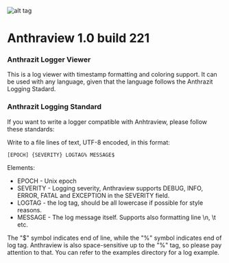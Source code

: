 ![alt tag](http://i.imgur.com/MjbzJ9C.png)

# Anthraview 1.0 build 221
### Anthrazit Logger Viewer

This is a log viewer with timestamp formatting and
coloring support. It can be used with any language, 
given that the language follows the Anthrazit Logging 
Stadard.

### Anthrazit Logging Standard

If you want to write a logger compatible with 
Anhtraview, please follow these standards:

Write to a file lines of text, UTF-8 encoded, 
in this format:

```
[EPOCH] {SEVERITY} LOGTAG% MESSAGE$
```

Elements:
 * EPOCH - Unix epoch
 * SEVERITY - Logging severity, Anthraview supports
DEBUG, INFO, ERROR, FATAL and EXCEPTION in the 
SEVERITY field.
 * LOGTAG - the log tag, should be all lowercase if
possible for style reasons.
 * MESSAGE - The log message itself. Supports also 
formatting line \n, \t etc.

The "$" symbol indicates end of line, while the 
"%" symbol indicates end of log tag. Anthraview
is also space-sensitive up to the "%" tag, so please
pay attention to that. You can refer to the examples
directory for a log example.
